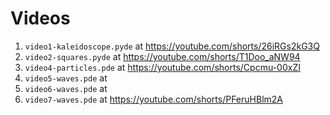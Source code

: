 # Videos

1. `video1-kaleidoscope.pyde` at https://youtube.com/shorts/26iRGs2kG3Q
2. `video2-squares.pyde` at https://youtube.com/shorts/T1Doo_aNW94
3. `video4-particles.pde` at https://youtube.com/shorts/Cpcmu-00xZI
4. `video5-waves.pde` at
5. `video6-waves.pde` at
6. `video7-waves.pde` at https://youtube.com/shorts/PFeruHBlm2A

